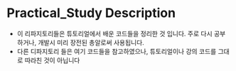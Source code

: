 # Practical_Study Description
- 이 리파지토리들은 튜토리얼에서 배운 코드들을 정리한 것 입니다. 주로 다시 공부하거나, 개발시 미리 장전된 총알로써 사용됩니다.
- 다른 디파지토리 들은 여기 코드들을 참고하였으나, 튜토리얼이나 강의 코드를 그대로 따라친 것이 아닙니다

